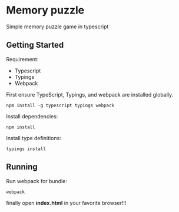 # Memory puzzle
Simple memory puzzle game in typescript

## Getting Started

Requirement:

-  Typescript 
-  Typings
-  Webpack

First ensure TypeScript, Typings, and webpack are installed globally.
```
npm install -g typescript typings webpack
```
Install dependencies:

```
npm install
```

Install type definitions:

```
typings install

```

## Running

Run webpack for bundle:

```
webpack
```
finally open **index.html** in your favorite browser!!!
